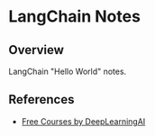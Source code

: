 # LangChain Notes

## Overview

LangChain "Hello World" notes.

## References

- [Free Courses by DeepLearningAI](https://github.com/afondiel/LangChain-For-LLM-Application-Dev-DeepLearningAI)

